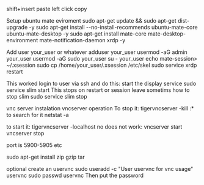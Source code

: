 shift+insert paste
left click copy

Setup ubuntu mate eviroment
sudo apt-get update && sudo apt-get dist-upgrade -y
sudo apt-get install --no-install-recommends ubuntu-mate-core ubuntu-mate-desktop -y
sudo apt-get install mate-core mate-desktop-environment mate-notification-daemon xrdp -y

Add user your_user or whatever
adduser your_user
usermod -aG admin your_user
usermod -aG sudo your_user
su - your_user
echo mate-session> ~/.xsession
sudo cp /home/your_user/.xsession /etc/skel
sudo service xrdp restart

This worked login to user via ssh and do this:
start the display service
sudo service slim start
This stops on restart or session leave sometims
how to stop slim
sudo service slim stop

vnc server instalation
vncserver operation
To stop it:
tigervncserver -kill :*
to search for it
netstat -a

to start it:
tigervncserver -localhost no
does not work:
vncserver start
vncserver stop

port is 5900-5905 etc


sudo apt-get install zip gzip tar


optional
create an uservnc
sudo useradd -c "User uservnc for vnc usage" uservnc
sudo passwd uservnc
Then put the password




















